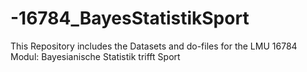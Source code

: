 # -16784_BayesStatistikSport
This Repository includes the Datasets and do-files for the LMU 16784 Modul: Bayesianische Statistik trifft Sport
